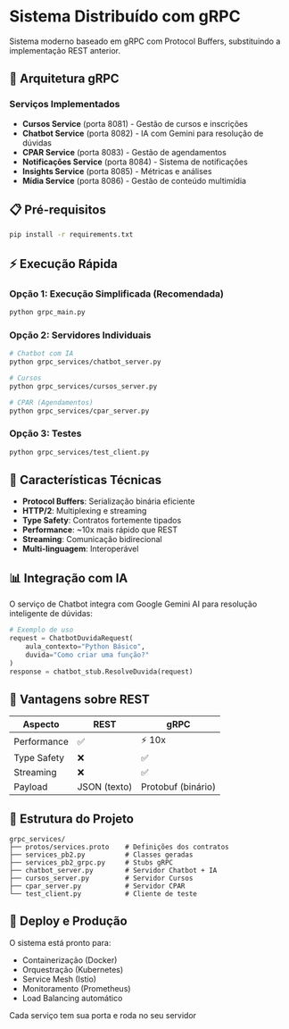# Sistema Distribuído com gRPC

Sistema moderno baseado em gRPC com Protocol Buffers, substituindo a implementação REST anterior.

## 🚀 Arquitetura gRPC

### Serviços Implementados

- **Cursos Service** (porta 8081) - Gestão de cursos e inscrições
- **Chatbot Service** (porta 8082) - IA com Gemini para resolução de dúvidas  
- **CPAR Service** (porta 8083) - Gestão de agendamentos
- **Notificações Service** (porta 8084) - Sistema de notificações
- **Insights Service** (porta 8085) - Métricas e análises
- **Mídia Service** (porta 8086) - Gestão de conteúdo multimídia

## 📋 Pré-requisitos

```bash
pip install -r requirements.txt
```

## ⚡ Execução Rápida

### Opção 1: Execução Simplificada (Recomendada)
```bash
python grpc_main.py
```

### Opção 2: Servidores Individuais
```bash
# Chatbot com IA
python grpc_services/chatbot_server.py

# Cursos
python grpc_services/cursos_server.py

# CPAR (Agendamentos)
python grpc_services/cpar_server.py
```

### Opção 3: Testes
```bash
python grpc_services/test_client.py
```

## 🔧 Características Técnicas

- **Protocol Buffers**: Serialização binária eficiente
- **HTTP/2**: Multiplexing e streaming
- **Type Safety**: Contratos fortemente tipados
- **Performance**: ~10x mais rápido que REST
- **Streaming**: Comunicação bidirecional
- **Multi-linguagem**: Interoperável

## 📊 Integração com IA

O serviço de Chatbot integra com Google Gemini AI para resolução inteligente de dúvidas:

```python
# Exemplo de uso
request = ChatbotDuvidaRequest(
    aula_contexto="Python Básico",
    duvida="Como criar uma função?"
)
response = chatbot_stub.ResolveDuvida(request)
```

## 🌟 Vantagens sobre REST

| Aspecto | REST | gRPC |
|---------|------|------|
| Performance | ✅ | ⚡ 10x |
| Type Safety | ❌ | ✅ |
| Streaming | ❌ | ✅ |
| Payload | JSON (texto) | Protobuf (binário) |

## 📂 Estrutura do Projeto

```
grpc_services/
├── protos/services.proto    # Definições dos contratos
├── services_pb2.py          # Classes geradas
├── services_pb2_grpc.py     # Stubs gRPC
├── chatbot_server.py        # Servidor Chatbot + IA
├── cursos_server.py         # Servidor Cursos
├── cpar_server.py           # Servidor CPAR
└── test_client.py           # Cliente de teste
```

## 🎯 Deploy e Produção

O sistema está pronto para:
- Containerização (Docker)
- Orquestração (Kubernetes)  
- Service Mesh (Istio)
- Monitoramento (Prometheus)
- Load Balancing automático


Cada serviço tem sua porta e roda no seu servidor